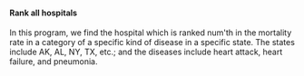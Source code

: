 #### Rank all hospitals

In this program, we find the hospital which is ranked num'th in the mortality rate in a category of a specific kind of disease in a specific state.
The states include AK, AL, NY, TX, etc.; and the diseases include heart attack, heart failure, and pneumonia.
